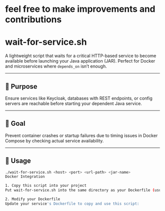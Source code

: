 # feel free to make improvements and contributions



# wait-for-service.sh

A lightweight script that waits for a critical HTTP-based service to become available before launching your Java application (JAR). Perfect for Docker and microservices where `depends_on` isn’t enough.

---

## 🎯 Purpose

Ensure services like Keycloak, databases with REST endpoints, or config servers are reachable before starting your dependent Java service.

---

## 🚀 Goal

Prevent container crashes or startup failures due to timing issues in Docker Compose by checking actual service availability.

---

## 🔧 Usage

```bash
./wait-for-service.sh <host> <port> <url-path> <jar-name>
Docker Integration

1. Copy this script into your project
Put wait-for-service.sh into the same directory as your Dockerfile (usually /docker/ or /scripts/).

2. Modify your Dockerfile
Update your service's Dockerfile to copy and use this script:
